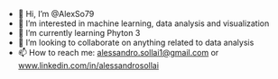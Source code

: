 - 👋 Hi, I’m @AlexSo79
- 👀 I’m interested in machine learning, data analysis and visualization
- 🌱 I’m currently learning Phyton 3
- 💞️ I’m looking to collaborate on anything related to data analysis
- 📫 How to reach me: alessandro.sollai1@gmail.com or www.linkedin.com/in/alessandrosollai

<!---
AlexSo79/AlexSo79 is a ✨ special ✨ repository because its `README.md` (this file) appears on your GitHub profile.
You can click the Preview link to take a look at your changes.
--->
